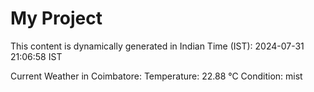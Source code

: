 # My Project

This content is dynamically generated in Indian Time (IST): 2024-07-31 21:06:58 IST


Current Weather in Coimbatore:
Temperature: 22.88 °C
Condition: mist
